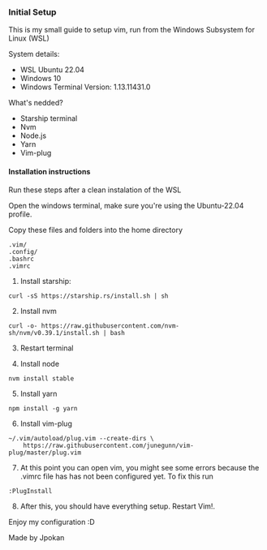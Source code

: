 ### Initial Setup

This is my small guide to setup vim, run from the Windows Subsystem for Linux (WSL)

System details:

- WSL Ubuntu 22.04
- Windows 10
- Windows Terminal Version: 1.13.11431.0

What's nedded?
- Starship terminal
- Nvm
- Node.js
- Yarn
- Vim-plug

#### Installation instructions

Run these steps after a clean instalation of the WSL

Open the windows terminal, make sure you're using the Ubuntu-22.04 profile.

Copy these files and folders into the home directory

```
.vim/
.config/
.bashrc
.vimrc
```

1. Install starship:

```
curl -sS https://starship.rs/install.sh | sh
```

2. Install nvm

```
curl -o- https://raw.githubusercontent.com/nvm-sh/nvm/v0.39.1/install.sh | bash
```

3. Restart terminal

4. Install node

```
nvm install stable
```

5. Install yarn

```
npm install -g yarn
```

6. Install vim-plug

```
~/.vim/autoload/plug.vim --create-dirs \
    https://raw.githubusercontent.com/junegunn/vim-plug/master/plug.vim
```

7. At this point you can open vim, you might see some errors because the .vimrc file has has not been configured yet. To fix this run

```
:PlugInstall
```

8. After this, you should have everything setup. Restart Vim!.

Enjoy my configuration :D

Made by Jpokan

